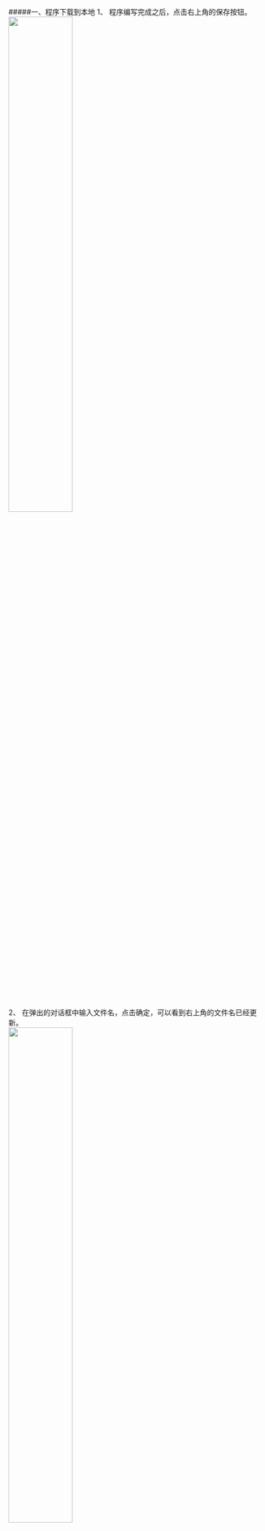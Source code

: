 #####一、程序下载到本地
  1、	程序编写完成之后，点击右上角的保存按钮。  
  <img src="/download/1.jpg" width="50%" height="50%">  
  2、	在弹出的对话框中输入文件名，点击确定，可以看到右上角的文件名已经更新。  
  <img src="/download/2.jpg" width="50%" height="50%">    
  <img src="/download/3.jpg" width="50%" height="50%">  
  3、	点击左边的代码库按钮，弹出所有保存的代码文件。  
  <img src="/download/4.jpg" width="50%" height="50%">    
  <img src="/download/5.jpg" width="50%" height="50%">  
  4、	对话框下面可以翻页选择到最后一页，找到刚刚保存的代码，点击代码这一行最右边的下载按钮。  
  <img src="/download/6.jpg" width="50%" height="50%">    
  5、	弹出文件下载路径对话框，选择到合适的路径，然后点击下载（不同的浏览器，弹出的对话框可能有所不同，这里仅展示360浏览器的对话框做演示）。  
  <img src="/download/7.jpg" width="50%" height="50%">  
6、	下载之后，在对应的文件夹里面，就可以看到刚刚下载的程序文件，文件是文本的格式，这时候文件就可以通过U盘与网盘的方式互传与保存下来。  
  <img src="/download/7.jpg" width="50%" height="50%">  
  #####二、从本地导入程序文件
  1、	首先登陆古德微平台。  
    <img src="/download/21.jpg" width="50%" height="50%">  
  2、	点击右边的上传文件按钮，出现选择文件路径的对话框。  
    <img src="/download/22.jpg" width="50%" height="50%">  
    <img src="/download/23.jpg" width="50%" height="50%">  
  3、	选择到对应的路径和文件，点击打开，这时候浏览器右上角提示上传成功，程序编辑区域出现对应的程序文件。
    <img src="/download/24.jpg" width="50%" height="50%">  
  #####三、分享与接收文件
  1、	程序完成之后，首先保存文件。  
  <img src="/download/31.jpg" width="50%" height="50%">  
  2、	点击右边的分享按钮，出现分享代码对话框，在对话框中输入对方的古德微平台账号，点击确定。  
  <img src="/download/32.jpg" width="50%" height="50%">  
  <img src="/download/322.jpg" width="50%" height="50%">  
  3、	这时候浏览器提示分享成功。  
  <img src="/download/33.jpg" width="50%" height="50%">  
  4、	点击右边的代码库按钮，出现保持的代码对话框。  
  <img src="/download/34.jpg" width="50%" height="50%">  
  <img src="/download/342.jpg" width="50%" height="50%">  
  5、	点击对话框左上角分享给我的代码。（同样的方式可以查看我分享出去的代码）  
  <img src="/download/35.jpg" width="50%" height="50%">  
  6、	选择最后一页，可以找到最新分享给我的文件。  
  <img src="/download/36.jpg" width="50%" height="50%">  
  7、	选择对应的文件，点击确定，文件即可显示到编辑区域，可以对文件编辑，保存以及运行
  <img src="/download/37.jpg" width="50%" height="50%">  
  
  
  